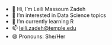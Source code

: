 - 👋 Hi, I’m Leili Massoum Zadeh
- 👀 I’m interested in Data Science topics
- 🌱 I’m currently learning R
- 📫 leili.zadeh@temple.edu
- 😄 Pronouns: She/Her

<!---
LeiliZadeh/LeiliZadeh is a ✨ special ✨ repository because its `README.md` (this file) appears on your GitHub profile.
You can click the Preview link to take a look at your changes.
--->
